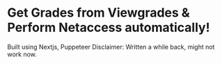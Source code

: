 # Get Grades from Viewgrades & Perform Netaccess automatically!

Built using Nextjs, Puppeteer
Disclaimer: Written a while back, might not work now.
